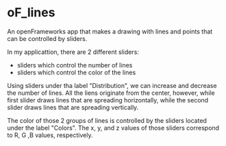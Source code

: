 # oF_lines
An openFrameworks app that makes a drawing with lines and points that can be controlled by sliders.

In my applicattion, there are 2 different sliders:
- sliders which control the number of lines
- sliders which control the color of the lines

Using sliders under tha label "Distribution", we can increase and decrease the number of lines. All the liens originate from the center, however, while first slider draws lines that are spreading horizontally, while the second slider draws lines that are spreading vertically.

The color of those 2 groups of lines is controlled by the sliders located under the label "Colors". The x, y, and z values of those sliders correspond to R, G ,B values, respectively.




